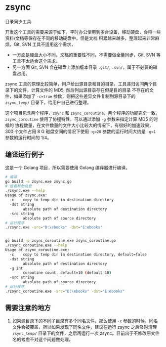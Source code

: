 # zsync
目录同步工具

开发这个工具的需要来源于如下，平时办公使用到多台设备，移动硬盘，会将一些资料/文档等保存在不同的移动硬盘中，但是文档
积累越来越多，整理起来非常麻烦。Git, SVN 工具不适用这个需求，
- 一方面是硬盘大小不同，文档的重要性不同，不需要做全量同步，Git, SVN 等工具不太适合这个需求。
- 另一方面 Git, SVN 会在磁盘上添加版本目录 `.git/`, `.svn/`，属于不必要的磁盘占用。

zsync 工具的原理比较简单，用户给出源目录和目的目录，工具递归访问两个目录下的文件，计算文件的 MD5, 然后列出源目录存在但是目的目录
不存在的文件，如果添加了 `-c=true` 参数，则把这些差异文件复制到源目录下的 `zsync_temp/` 目录下，给用户自己进行整理。

这个项目包含两个程序，`zsync` 和 `zsync_coroutine`，两个程序的功能完全一致，`zsync_coroutine` 使用了协程特性，可以通过添加 `-g` 参数来指定计算 MD5 的时候的
协程数量，在文件数量的文件大小比较大的情况下，有很好的加速效果，300 个文件占用 8 G 磁盘空间的情况下使用 `-g=20` 参数的运行时间大约是 `-g=1` 参数的运行时间的 1/4。

## 编译运行例子

这是一个 Golang 项目，所以需要使用 Golang 编译器进行编译。

```bash
# 编译
go build -o zsync.exe zsync.go
# 查看帮助信息
./zsync.exe --help
Usage of zsync.exe:
  -c    copy to temp dir in destination directory
  -dst string
        absolute path of destination directory
  -src string
        absolute path of source directory
# 运行程序
./zsync.exe -src="D:\ebooks" -dst="E:ebooks"


go build -o zsync_coroutine.exe zsync_coroutine.go
./zsync_coroutine.exe --help
Usage of zsync_coroutine.exe:
  -c    copy to temp dir in destination directory, default=false
  -dst string
        absolute path of destination directory
  -g int
        coroutine count, default=10 (default 10)
  -src string
        absolute path of source directory
# 运行程序
./zsync_coroutine.exe -src="D:\ebooks" -dst="E:ebooks"
```

## 需要注意的地方

1. 如果源目录下的不同子目录有多个同名文件，那么使用 `-c` 参数的时候，同名文件会被覆盖，所以如果发现了同名文件，建议在运行 zsync 之后及时清理 `zsync_temp/` 目录下的文件，之后再运行一次 zsync。目前出于不修改原文件名的考虑不对这个问题做处理。


